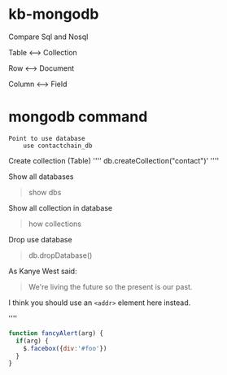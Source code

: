 # kb-mongodb

Compare Sql and Nosql

Table <--> Collection

Row <--> Document

Column <--> Field


# mongodb command

    Point to use database
        use contactchain_db

Create collection (Table)
''''
db.createCollection("contact")'
''''

Show all databases

> show dbs

Show all collection in database

> how collections

Drop use database

> db.dropDatabase()

As Kanye West said:

> We're living the future so
> the present is our past.

I think you should use an
`<addr>` element here instead.

''''
```javascript
function fancyAlert(arg) {
  if(arg) {
    $.facebox({div:'#foo'})
  }
}
```

